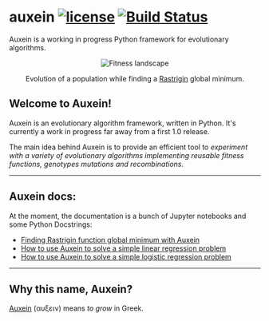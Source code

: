 # auxein [![license](https://img.shields.io/hexpm/l/plug.svg?maxAge=2592000)](https://github.com/auxein/auxein/blob/master/LICENSE) [![Build Status](https://travis-ci.org/auxein/auxein.svg?branch=master)](https://travis-ci.org/auxein/auxein)

Auxein is a working in progress Python framework for evolutionary algorithms.

<p align="center">
  <img src="https://github.com/auxein/auxein/blob/master/docs/landscape.gif?raw=true" alt="Fitness landscape"/>
<p align="center">Evolution of a population while finding a <a href="https://en.wikipedia.org/wiki/Rastrigin_function">Rastrigin</a> global minimum.</p>
</p>

## Welcome to Auxein!

Auxein is an evolutionary algorithm framework, written in Python. It's currently a work in progress far away from a first 1.0 release. 

The main idea behind Auxein is to provide an efficient tool to *experiment with a variety of evolutionary algorithms implementing reusable fitness functions, genotypes mutations and recombinations.*

------------------

## Auxein docs:

At the moment, the documentation is a bunch of Jupyter notebooks and some Python Docstrings:

- [Finding Rastrigin function global minimum with Auxein](https://nbviewer.jupyter.org/github/auxein/auxein/blob/master/notebooks/rastrigin.ipynb)
- [How to use Auxein to solve a simple linear regression problem](https://nbviewer.jupyter.org/github/auxein/auxein/blob/master/notebooks/linear_regression.ipynb)
- [How to use Auxein to solve a simple logistic regression problem](https://github.com/auxein/auxein/blob/master/notebooks/logistic_regression.ipynb)

------------------

## Why this name, Auxein?

[Auxein](https://en.wikipedia.org/wiki/Auxin) (αυξειν) means _to grow_ in Greek.
